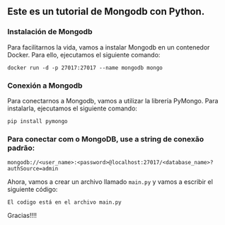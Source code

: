 ## Este es un tutorial de Mongodb con Python.
### Instalación de Mongodb
Para facilitarnos la vida, vamos a instalar Mongodb en un contenedor Docker. Para ello, ejecutamos el siguiente comando:
    
    
    docker run -d -p 27017:27017 --name mongodb mongo

### Conexión a Mongodb
Para conectarnos a Mongodb, vamos a utilizar la librería PyMongo. Para instalarla, ejecutamos el siguiente comando:
    
    
    pip install pymongo

### Para conectar com o MongoDB, use a string de conexão padrão:


    mongodb://<user_name>:<password>@localhost:27017/<database_name>?authSource=admin


Ahora, vamos a crear un archivo llamado `main.py` y vamos a escribir el siguiente código:


    El codigo está en el archivo main.py

Gracias!!!!